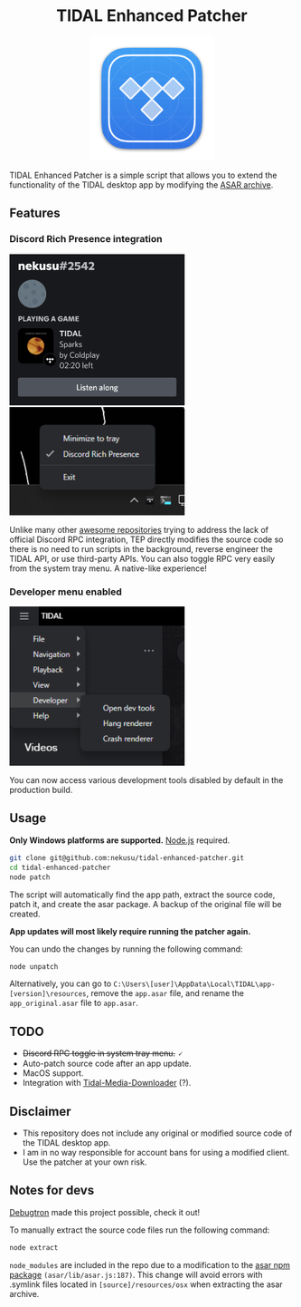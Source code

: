 <h1 align="center">TIDAL Enhanced Patcher</h1>

<p align="center">
  <img src="./assets/tidal-enhanced-icon.png" width="220" />
</p>

TIDAL Enhanced Patcher is a simple script that allows you to extend the functionality of the TIDAL desktop app by modifying the [ASAR archive](https://www.electronjs.org/docs/latest/tutorial/asar-archives).

## Features

### Discord Rich Presence integration

<img src="./assets/discord-rpc.png" width="310" />

<img src="./assets/system-tray.png" width="310" />

Unlike many other [awesome repositories](https://github.com/search?q=tidal+discord) trying to address the lack of official Discord RPC integration, TEP directly modifies the source code so there is no need to run scripts in the background, reverse engineer the TIDAL API, or use third-party APIs. You can also toggle RPC very easily from the system tray menu. A native-like experience!

### Developer menu enabled

<img src="./assets/dev-menu.png" width="310" />

You can now access various development tools disabled by default in the production build.

## Usage

**Only Windows platforms are supported.** [Node.js](https://github.com/coreybutler/nvm-windows) required.

```sh
git clone git@github.com:nekusu/tidal-enhanced-patcher.git
cd tidal-enhanced-patcher
node patch
```

The script will automatically find the app path, extract the source code, patch it, and create the asar package. A backup of the original file will be created.

**App updates will most likely require running the patcher again.**

You can undo the changes by running the following command:

```sh
node unpatch
```

Alternatively, you can go to `C:\Users\[user]\AppData\Local\TIDAL\app-[version]\resources`, remove the `app.asar` file, and rename the `app_original.asar` file to `app.asar`.

## TODO

- ~~Discord RPC toggle in system tray menu.~~ 🗸
- Auto-patch source code after an app update.
- MacOS support.
- Integration with [Tidal-Media-Downloader](https://github.com/yaronzz/Tidal-Media-Downloader) (?).

## Disclaimer

- This repository does not include any original or modified source code of the TIDAL desktop app.
- I am in no way responsible for account bans for using a modified client. Use the patcher at your own risk.

## Notes for devs

[Debugtron](https://github.com/bytedance/debugtron) made this project possible, check it out!

To manually extract the source code files run the following command:

```sh
node extract
```

`node_modules` are included in the repo due to a modification to the [asar npm package](https://www.npmjs.com/package/asar) `(asar/lib/asar.js:187)`. This change will avoid errors with .symlink files located in `[source]/resources/osx` when extracting the asar archive.
